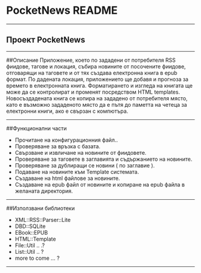 # PocketNews README 
***
## Проект  PocketNews
***

##Описание
Приложение, което по зададени от потребителя RSS фиидове, тагове и локация, събира новините от посочените фиидове, отговарящи на таговете и от тях създава електронна книга в epub формат. По дадената локация, приложението ще добавя и прогноза за времето в електронната книга. Форматирането и изгледа на книгата ще може да се контролират и променят посредством HTML templates. Новосъздадената книга се копира на зададено от потребителя място, като е възможно зададеното място да е пътя до паметта на четеца за електронни книги, ако е свързан с компютъра.
***

##Функционални части
+ Прочитане на конфигурационния файл..
+ Проверяване за връзка с базата.
+ Свързване и извличане на новините от фиидовете.
+ Проверяване за таговете в заглавията и съдържанието на новините.
+ Проверяване за дублиращи се новини ( по заглавие ).
+ Подаване на новините към Template системата.
+ Създаване на html файлове за новините.
+ Създаване на epub файл от новините и копиране на epub файла в желаната директория.
***

##Използвани библиотеки

* XML::RSS::Parser::Lite
* DBD::SQLite
* EBook::EPUB
* HTML::Template
* File::Util .. .?
* List::Util .. ? 
* more to come … ?
***
